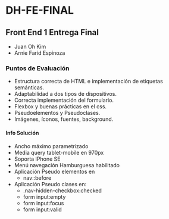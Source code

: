 # DH-FE-FINAL

## Front End 1 Entrega Final

- Juan Oh Kim
- Arnie Farid Espinoza

### Puntos de Evaluación
- Estructura correcta de HTML e implementación de etiquetas semánticas.
- Adaptabilidad a dos tipos de dispositivos.
- Correcta implementación del formulario.
- Flexbox y buenas prácticas en el css.
- Pseudoelementos y Pseudoclases.
- Imágenes, íconos, fuentes, background.

#### Info Solución
- Ancho máximo parametrizado
- Media query tablet-mobile en 970px
- Soporta IPhone SE
- Menú navegación Hamburguesa habilitado
- Aplicación Pseudo elementos en 
    - nav::before
- Aplicación Pseudo clases en:
    - .nav-hidden-checkbox:checked 
    - form input:empty
    - form input:focus
    - form input:valid    

